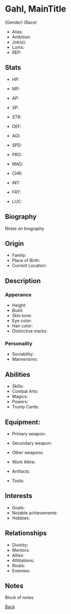 # Gahl, MainTitle
(Gender) (Race) 

- Alias: 
- Ambition: 
- Job(s): 
- Lums: 
- REP: 

## Stats
- HP: 
- MP: 
- AP: 
- SP: 

- STR: 
- DEF: 
- AGI: 
- SPD: 
- PRO: 
- MAG: 
- CHR: 
- INT: 
- FRT: 
- LUC: 

## Biography
Notes on biography

## Origin
- Family:
- Place of Birth:
- Current Location:

## Description
### Apperance
- Height: 
- Build: 
- Skin tone: 
- Eye color: 
- Hair color: 
- Distinctive marks:

### Personality 
- Sociability: 
- Mannerisms:

## Abilities
- Skills: 
- Combat Arts: 
- Magics: 
- Powers: 
- Trump Cards:

## Equipment:
- Primary weapon:
- Secondary weapon:
- Other weapons:

- Work Attire:
- Artifacts:
- Tools:

## Interests
- Goals: 
- Notable achievements: 
- Hobbies:

## Relationships
- Divinity:
- Mentors:
- Allies:
- Afilitations:
- Rivals:
- Enemies:

## Notes
Block of notes

[Back](/Entities/People/people.md)